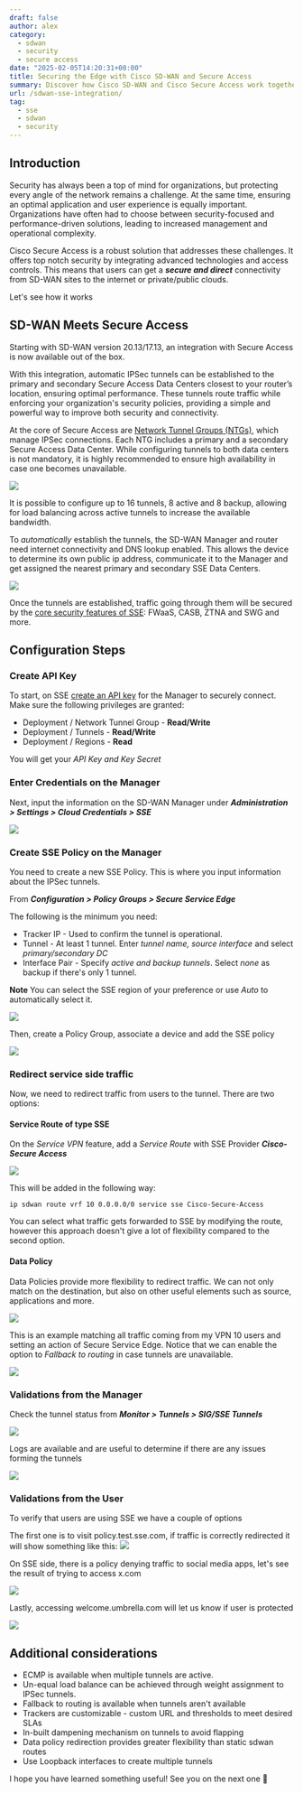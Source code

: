 ```yaml
---
draft: false
author: alex
category:
  - sdwan
  - security
  - secure access
date: "2025-02-05T14:20:31+00:00"
title: Securing the Edge with Cisco SD-WAN and Secure Access
summary: Discover how Cisco SD-WAN and Cisco Secure Access work together to enhance network performance and security in a cloud-first world.
url: /sdwan-sse-integration/
tag:
  - sse
  - sdwan
  - security
---
```

## Introduction

Security has always been a top of mind for organizations, but protecting every angle of the network remains a challenge. At the same time, ensuring an optimal application and user experience is equally important. Organizations have often had to choose between security-focused and performance-driven solutions, leading to increased management and operational complexity. 

Cisco Secure Access is a robust solution that addresses these challenges. It offers top notch security by integrating advanced technologies and access controls. This means that users can get a _**secure and direct**_ connectivity from SD-WAN sites to the internet or private/public clouds.

Let's see how it works 

## SD-WAN Meets Secure Access

Starting with SD-WAN version 20.13/17.13, an integration with Secure Access is now available out of the box.

With this integration, automatic IPSec tunnels can be established to the primary and secondary Secure Access Data Centers closest to your router’s location, ensuring optimal performance. These tunnels route traffic while enforcing your organization's security policies, providing a simple and powerful way to improve both security and connectivity.

At the core of Secure Access are [Network Tunnel Groups (NTGs)](https://docs.sse.cisco.com/sse-user-guide/docs/manage-network-tunnel-groups), which manage IPSec connections. Each NTG includes a primary and a secondary Secure Access Data Center. While configuring tunnels to both data centers is not mandatory, it is highly recommended to ensure high availability in case one becomes unavailable.

![](/wp-content/uploads/2025/02/sse-topo.png)

It is possible to configure up to 16 tunnels, 8 active and 8 backup, allowing for load balancing across active tunnels to increase the available bandwidth. 

To _automatically_ establish the tunnels, the SD-WAN Manager and router need internet connectivity and DNS lookup enabled. This allows the device to determine its own public ip address, communicate it to the Manager and get assigned the nearest primary and secondary SSE Data Centers.

![](/wp-content/uploads/2025/02/get-ip.png)

Once the tunnels are established, traffic going through them will be secured by the [core security features of SSE](https://www.cisco.com/c/en/us/products/collateral/security/secure-access/hybrid-workforce-cloud-agile-security-ds.html#CiscoSecureAccessproductoverview): FWaaS, CASB, ZTNA and SWG and more.  

## Configuration Steps

### Create API Key 

To start, on SSE [create an API key](https://docs.sse.cisco.com/sse-user-guide/docs/add-secure-access-api-keys) for the Manager to securely connect. Make sure the following privileges are granted:

- Deployment / Network Tunnel Group - **Read/Write**
- Deployment / Tunnels - **Read/Write**
- Deployment / Regions - **Read**

You will get your _API Key and Key Secret_

### Enter Credentials on the Manager
Next, input the information on the SD-WAN Manager under **_Administration > Settings > Cloud Credentials > SSE_**

![](/wp-content/uploads/2025/02/sse-config.png)

### Create SSE Policy on the Manager

You need to create a new SSE Policy. This is where you input information about the IPSec tunnels. 

From **_Configuration > Policy Groups > Secure Service Edge_**

The following is the minimum you need:
- Tracker IP - Used to confirm the tunnel is operational.
- Tunnel - At least 1 tunnel. Enter _tunnel name, source interface_ and select _primary/secondary DC_
- Interface Pair - Specify _active and backup tunnels_. Select _none_ as backup if there's only 1 tunnel. 

**Note** You can select the SSE region of your preference or use _Auto_ to automatically select it.

![](/wp-content/uploads/2025/02/tunnel-config.png)

Then, create a Policy Group, associate a device and add the SSE policy

![](/wp-content/uploads/2025/02/policyg.png)

### Redirect service side traffic

Now, we need to redirect traffic from users to the tunnel. There are two options:

#### Service Route of type SSE 

On the _Service VPN_ feature, add a _Service Route_ with SSE Provider **_Cisco-Secure Access_**

![](/wp-content/uploads/2025/02/static-sse.png)

This will be added in the following way:

```
ip sdwan route vrf 10 0.0.0.0/0 service sse Cisco-Secure-Access
```

You can select what traffic gets forwarded to SSE by modifying the route, however this approach doesn't give a lot of flexibility compared to the second option.

#### Data Policy

Data Policies provide more flexibility to redirect traffic. We can not only match on the destination, but also on other useful elements such as source, applications and more. 

![](/wp-content/uploads/2025/02/match-sse.png)

This is an example matching all traffic coming from my VPN 10 users and setting an action of Secure Service Edge. Notice that we can enable the option to _Fallback to routing_ in case tunnels are unavailable. 

![](/wp-content/uploads/2025/02/data-sse.png)

### Validations from the Manager

Check the tunnel status from **_Monitor > Tunnels > SIG/SSE Tunnels_**

![](/wp-content/uploads/2025/02/verify1.png)

Logs are available and are useful to determine if there are any issues forming the tunnels 

![](/wp-content/uploads/2025/02/verify2.png)

### Validations from the User

To verify that users are using SSE we have a couple of options

The first one is to visit policy.test.sse.com, if traffic is correctly redirected it will show something like this:
![](/wp-content/uploads/2025/02/policy-sse.png)

On SSE side, there is a policy denying traffic to social media apps, let's see the result of trying to access x.com 

![](/wp-content/uploads/2025/02/x-sse.png)

Lastly, accessing welcome.umbrella.com will let us know if user is protected  

![](/wp-content/uploads/2025/02/umbrella-sse.png)


## Additional considerations

- ECMP is available when multiple tunnels are active.
- Un-equal load balance can be achieved through weight assignment to IPSec tunnels. 
- Fallback to routing is available when tunnels aren't available
- Trackers are customizable - custom URL and thresholds to meet desired SLAs
- In-built dampening mechanism on tunnels to avoid flapping
- Data policy redirection provides greater flexibility than static sdwan routes
- Use Loopback interfaces to create multiple tunnels

I hope you have learned something useful! See you on the next one 👋

